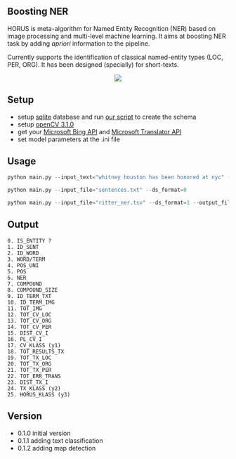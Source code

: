 ## Boosting NER
HORUS is meta-algorithm for Named Entity Recognition (NER) based on image processing and multi-level machine learning. It aims at boosting NER task by adding <i>apriori</i> information to the pipeline. 

Currently supports the identification of classical named-entity types (LOC, PER, ORG). It has been designed (specially) for short-texts.  
<p align="center">
<img src=http://dne5.com/whitney_example_peq.png />
</p>

## Setup
- setup [sqlite](https://sqlite.org/) database and run [our script](https://github.com/dnes85/horus-models/blob/master/horus/cache/database/horus.db.sql) to create the schema
- setup [openCV 3.1.0](http://docs.opencv.org/)
- get your [Microsoft Bing API](https://datamarket.azure.com/dataset/bing/search) and [Microsoft Translator API](https://datamarket.azure.com/developer/applications/register)
- set model parameters at the .ini file

## Usage 
```python
python main.py --input_text="whitney houston has been honored at nyc" --ds_format=0 --output_format="csv"

python main.py --input_file="sentences.txt" --ds_format=0

python main.py --input_file="ritter_ner.tsv" --ds_format=1 --output_file="metadata" --output_format="json"
```

## Output
```
0. IS_ENTITY ?
1. ID_SENT
2. ID_WORD
3. WORD/TERM
4. POS_UNI
5. POS
6. NER
7. COMPOUND
8. COMPOUND_SIZE
9. ID_TERM_TXT
10. ID_TERM_IMG
11. TOT_IMG
12. TOT_CV_LOC
13. TOT_CV_ORG
14. TOT_CV_PER
15. DIST_CV_I
16. PL_CV_I
17. CV_KLASS (y1)
18. TOT_RESULTS_TX 
19. TOT_TX_LOC
20. TOT_TX_ORG
21. TOT_TX_PER
22. TOT_ERR_TRANS
23. DIST_TX_I
24. TX_KLASS (y2)
25. HORUS_KLASS (y3)
```    
## Version
- 0.1.0 initial version
- 0.1.1 adding text classification
- 0.1.2 adding map detection
